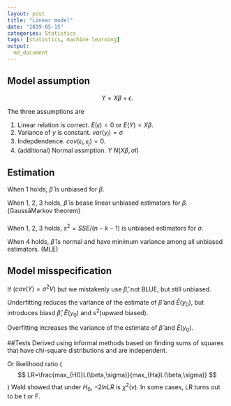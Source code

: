 ```yaml
---
layout: post
title: "Linear model"
date: "2019-05-15"
categories: Statistics
tags: [statistics, machine learning]
output: 
  md_document 
---
```



## Model assumption

$$
  Y=X\beta+\epsilon.
$$

The three assumptions are 

1. Linear relation is correct. $E(\epsilon)=0$ or $E(Y)=X\beta$.
2. Variance of $y$ is constant. $var(y_i)=\sigma$
3. Indepdendence. $cov(\epsilon_i,\epsilon_j)=0$.
4. (additional) Normal assmption.  $Y ~ N (X\beta, \sigma I)$

## Estimation
 
When 1 holds, $\hat\beta$ is unbiased for $\beta$.

When 1, 2, 3 holds, $\hat\beta$ is bease linear unbiased estimators for $\beta$. (GaussâMarkov theorem)

When 1, 2, 3 holds, $s^2=SSE/(n-k-1)$ is unbiased estimators for $\sigma$.  

When 4 holds, $\hat\beta$ is normal and have minimum variance among all unbiased estimators. (MLE)

## Model misspecification
If ($cov(Y)=\sigma^2V$) but we mistakenly use $\hat\beta$, not BLUE, but still unbiased. 

Underfitting reduces the variance of the estimate of $\hat\beta$  and $\hat E(y_0)$, but introduces biasd $\hat\beta$, $\hat E(y_0)$ and $s^2$(upward biased).

Overfitting increases the variance of the estimate of $\hat\beta$ and  $\hat E(y_0)$.

##Tests
Derived using informal methods based on finding sums of squares that have chi-square distributions and are independent.

Or likelihood ratio
($$
LR=\frac{max_{H0}L(\beta,\sigma)}{max_{Ha}L(\beta,\sigma)}
$$)
Wald showed that under $H_0$, $-2ln LR$ is $\chi^2(v)$. In some cases, LR turns out to be t or F.
 
 
